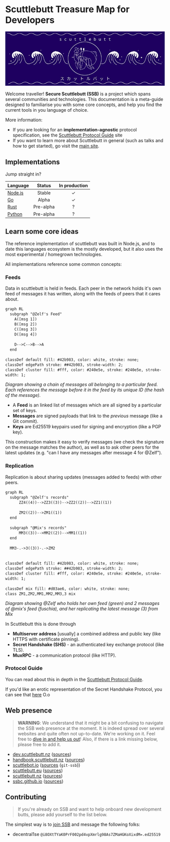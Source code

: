 # Scuttlebutt Treasure Map for Developers

![](./assets/bandana.jpg)

Welcome traveller! **Secure Scuttlebutt (SSB)** is a project which spans several communities and technologies.
This documentation is a meta-guide designed to familiarise you with some core concepts,
and help you find the current tools in you language of choice.

More information:
* If you are looking for an **implementation-agnostic** protocol specification, see the [Scuttlebutt Protocol Guide](https://ssbc.github.io/scuttlebutt-protocol-guide/) site
* If you want to learn more about Scuttlebutt in general (such as talks and how to get started), go visit the [main site](https://ssb.nz).

## Implementations

Jump straight in?

Language               | Status | In production
-----------------------|:---: | :---:
[Node.js](javascript/) | Stable | ✓ 
[Go](golang/)          | Alpha | ✓
[Rust](rust/)          | Pre-alpha | ?
[Python](python/)      | Pre-alpha | ?

## Learn some core ideas

The reference implementation of scuttlebutt was built in Node.js, and to date this languages ecosystem is the mostly developed,
but it also uses the most experimental / homegrown technologies.

All implementations reference some common concepts:

### Feeds

Data in scuttlebutt is held in feeds. Each peer in the network holds it's own feed of messages it has written, along with the feeds of peers that it cares about.


```mermaid
graph RL
  subgraph "@Zelf's Feed"
    A([msg 1])
    B([msg 2])
    C([msg 3])
    D([msg 4])

    D-->C-->B-->A
  end

classDef default fill: #42b983, color: white, stroke: none;
classDef edgePath stroke: ##42b983, stroke-width: 2;
classDef cluster fill: #fff, color: #240e5e, stroke: #240e5e, stroke-width: 1;
```
_Diagram showing a chain of messages all belonging to a particular feed. Each references the message before it in the feed by its unique ID (the hash of the message)._

- A **Feed** is an linked list of messages which are all signed by a particular set of keys.
- **Messages** are signed payloads that link to the _previous_ message (like a Git commit).
- **Keys** are Ed25519 keypairs used for signing and encryption (like a PGP key).

This construction makes it easy to verify messages (we check the signature on the message matches the author),
as well as to ask other peers for the latest updates (e.g. "can I have any messages after message 4 for @Zelf").

### Replication

Replication is about sharing updates (messages added to feeds) with other peers.
```mermaid
graph RL
  subgraph "@Zelf's records"
      ZZ4((4))-->ZZ3((3))-->ZZ2((2))-->ZZ1((1))

      ZM2((2))-->ZM1((1))
  end

  subgraph "@Mix's records"
      MM3((3))-->MM2((2))-->MM1((1))
  end

  MM3-.->3((3))-.->ZM2


classDef default fill: #42b983, color: white, stroke: none;
classDef edgePath stroke: ##42b983, stroke-width: 2;
classDef cluster fill: #fff, color: #240e5e, stroke: #240e5e, stroke-width: 1;

classDef mix fill: #d03ae6, color: white, stroke: none;
class ZM1,ZM2,MM1,MM2,MM3,3 mix 
```
_Diagram showing @Zelf who holds her own feed (green) and 2 messages of @mix's feed (fuschia), and her replicating the latest message (3) from Mix_

In Scuttlebutt this is done through
- **Multiserver address** [usually] a combined address and public key (like HTTPS with certificate pinning).
- **Secret Handshake (SHS)** - an authenticated key exchange protocol (like TLS).
- **MuxRPC** - a communication protocol (like HTTP).


### Protocol Guide

You can read about this in depth in the [Scuttlebutt Protocol Guide](https://ssbc.github.io/scuttlebutt-protocol-guide/#keys-and-identities).

If you'd like an erotic representation of the Secret Handshake Protocol, you can see that <a href="assets/handshake-erotica.png">here</a> O.o

## Web presence

> **WARNING**: We understand that it might be a bit confusing to navigate the
> SSB web presence at the moment. It is indeed spread over several websites and
> quite often not up-to-date. We're working on it. Feel free to [dive in and
> help us out](/#contributing)! Also, if there is a link missing below, please
> free to add it.

- [dev.scuttlebutt.nz](https://dev.scuttlebutt.nz) ([sources](https://github.com/ssbc/dev.scuttlebutt.nz))
- [handbook.scuttlebutt.nz](https://handbook.scuttlebutt.nz) ([sources](https://github.com/ssbc/handbook.scuttlebutt.nz))
- [scuttlebot.io](https://scuttlebot.io) ([sources](https://git.scuttlebot.io/%25hg8wG6xCDKVWoPYCS84HY7Adrd6JEUYoM23%2BGwn24I4%3D.sha256) (`git-ssb`))
- [scuttlebutt.eu](https://scuttlebutt.eu) ([sources](https://github.com/scuttlebutt-eu/scuttlebutt-eu.github.io))
- [scuttlebutt.nz](https://scuttlebutt.nz) ([sources](https://gitlab.com/ssbc/scuttlebutt.nz))
- [ssbc.github.io](https://ssbc.github.io) ([sources](https://github.com/ssbc/ssbc.github.io))

## Contributing

> If you're already on SSB and want to help onboard new development butts,
> please add yourself to the list below.

The simplest way is to [join SSB](https://scuttlebutt.nz/get-started) and message the following folks:

* decentral1se `@i8OXtTYaK0PrF002pd4vpXmrlg98As7ZMaHGKoXixdM=.ed25519`

